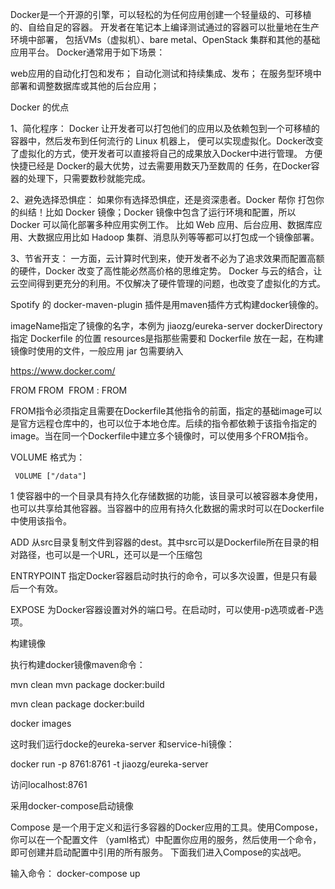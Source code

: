 Docker是一个开源的引擎，可以轻松的为任何应用创建一个轻量级的、可移植的、自给自足的容器。
开发者在笔记本上编译测试通过的容器可以批量地在生产环境中部署，
包括VMs（虚拟机）、bare metal、OpenStack 集群和其他的基础应用平台。 
Docker通常用于如下场景：

web应用的自动化打包和发布；
自动化测试和持续集成、发布；
在服务型环境中部署和调整数据库或其他的后台应用；

Docker 的优点

1、简化程序： 
Docker 让开发者可以打包他们的应用以及依赖包到一个可移植的容器中，然后发布到任何流行的 Linux 机器上，
便可以实现虚拟化。Docker改变了虚拟化的方式，使开发者可以直接将自己的成果放入Docker中进行管理。
方便快捷已经是 Docker的最大优势，过去需要用数天乃至数周的 任务，在Docker容器的处理下，只需要数秒就能完成。

2、避免选择恐惧症： 
如果你有选择恐惧症，还是资深患者。Docker 帮你 打包你的纠结！比如 Docker 
镜像；Docker 镜像中包含了运行环境和配置，所以 Docker 可以简化部署多种应用实例工作。
比如 Web 应用、后台应用、数据库应用、大数据应用比如 Hadoop 集群、消息队列等等都可以打包成一个镜像部署。

3、节省开支： 
一方面，云计算时代到来，使开发者不必为了追求效果而配置高额的硬件，Docker 改变了高性能必然高价格的思维定势。
Docker 与云的结合，让云空间得到更充分的利用。不仅解决了硬件管理的问题，也改变了虚拟化的方式。

Spotify 的 docker-maven-plugin 插件是用maven插件方式构建docker镜像的。

imageName指定了镜像的名字，本例为 jiaozg/eureka-server
dockerDirectory指定 Dockerfile 的位置
resources是指那些需要和 Dockerfile 放在一起，在构建镜像时使用的文件，一般应用 jar 包需要纳入

https://www.docker.com/

FROM
    FROM <image>
    FROM <image>:<tag>
    FROM <image> <digest>

FROM指令必须指定且需要在Dockerfile其他指令的前面，指定的基础image可以是官方远程仓库中的，也可以位于本地仓库。后续的指令都依赖于该指令指定的image。当在同一个Dockerfile中建立多个镜像时，可以使用多个FROM指令。

VOLUME
格式为：

     VOLUME ["/data"]
1
使容器中的一个目录具有持久化存储数据的功能，该目录可以被容器本身使用，也可以共享给其他容器。当容器中的应用有持久化数据的需求时可以在Dockerfile中使用该指令。

ADD
从src目录复制文件到容器的dest。其中src可以是Dockerfile所在目录的相对路径，也可以是一个URL，还可以是一个压缩包

ENTRYPOINT
指定Docker容器启动时执行的命令，可以多次设置，但是只有最后一个有效。

EXPOSE
为Docker容器设置对外的端口号。在启动时，可以使用-p选项或者-P选项。

构建镜像

执行构建docker镜像maven命令：

mvn clean
mvn package docker:build

mvn clean package docker:build

docker images

这时我们运行docke的eureka-server 和service-hi镜像：

docker run -p 8761:8761 -t jiaozg/eureka-server

访问localhost:8761

采用docker-compose启动镜像

Compose 是一个用于定义和运行多容器的Docker应用的工具。使用Compose，你可以在一个配置文件
（yaml格式）中配置你应用的服务，然后使用一个命令，即可创建并启动配置中引用的所有服务。
下面我们进入Compose的实战吧。

输入命令： docker-compose up
